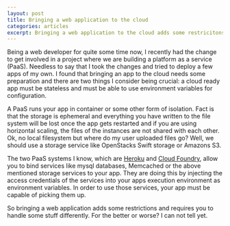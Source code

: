 ```yaml
---
layout: post
title: Bringing a web application to the cloud
categories: articles
excerpt: Bringing a web application to the cloud adds some restricitons and requires to handle some stuff differently.
---
```


Being a web developer for quite some time now, I recently had the change to get
involved in a project where we are building a platform as a service (PaaS).
Needless to say that I took the changes and tried to deploy a few apps of my
own. I found that bringing an app to the cloud needs some preparation and there
are two things I consider being crucial: a cloud ready app must be stateless and
must be able to use environment variables for configuration.

A PaaS runs your app in container or some other form of isolation. Fact is that
the storage is ephemeral and everything you have written to the file system will
be lost once the app gets restarted and if you are using horizontal scaling, the
files of the instances are not shared with each other.  Ok, no local filesystem
but where do my user uploaded files go? Well, we should use a storage service
like OpenStacks Swift storage or Amazons S3.

The two PaaS systems I know, which are [Heroku](https://www.heroku.com/) and
[Cloud Foundry](http://cloudfoundry.org/index.html), allow you to bind services
like mysql databases, Memcached or the above mentioned storage services to your
app. They are doing this by injecting the access credentials of the services
into your apps execution environment as environment variables. In order to use
those services, your app must be capable of picking them up.

So bringing a web application adds some restrictions and requires you to handle
some stuff differently. For the better or worse? I can not tell yet.

